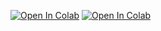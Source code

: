 [![Open In Colab](https://colab.research.google.com/assets/colab-badge.svg)](https://colab.research.google.com/github/TheLongPatrol/PGSSLecture2Repo/blob/master/MyNotebooks/myFirstScript.ipynb)
[![Open In Colab](https://colab.research.google.com/assets/colab-badge.svg)](https://colab.research.google.com/github/TheLongPatrol/PGSSLecture2Repo/blob/master/MyNotebooks/L3/LoadingIRISDATA.ipynb)
